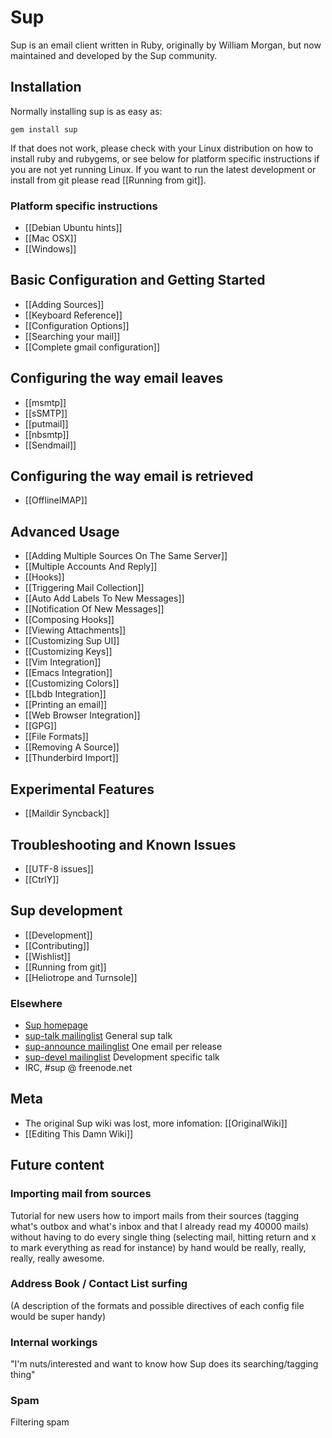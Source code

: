 # Sup

Sup is an email client written in Ruby, originally by William Morgan, but now maintained and developed by the Sup community.

## Installation

Normally installing sup is as easy as:
```
gem install sup
```

If that does not work, please check with your Linux distribution on how to install ruby and rubygems, or see below for platform specific instructions if you are not yet running Linux. If you want to run the latest development or install from git please read [[Running from git]].

### Platform specific instructions

* [[Debian Ubuntu hints]]
* [[Mac OSX]]
* [[Windows]]

## Basic Configuration and Getting Started

* [[Adding Sources]]
* [[Keyboard Reference]]
* [[Configuration Options]]
* [[Searching your mail]]
* [[Complete gmail configuration]]

## Configuring the way email leaves

* [[msmtp]]
* [[sSMTP]]
* [[putmail]]
* [[nbsmtp]]
* [[Sendmail]]

## Configuring the way email is retrieved

* [[OfflineIMAP]]

## Advanced Usage

* [[Adding Multiple Sources On The Same Server]]
* [[Multiple Accounts And Reply]]
* [[Hooks]]
* [[Triggering Mail Collection]]
* [[Auto Add Labels To New Messages]]
* [[Notification Of New Messages]]
* [[Composing Hooks]]
* [[Viewing Attachments]]
* [[Customizing Sup UI]]
* [[Customizing Keys]]
* [[Vim Integration]]
* [[Emacs Integration]]
* [[Customizing Colors]]
* [[Lbdb Integration]]
* [[Printing an email]]
* [[Web Browser Integration]]
* [[GPG]]
* [[File Formats]]
* [[Removing A Source]]
* [[Thunderbird Import]]

## Experimental Features

* [[Maildir Syncback]]

## Troubleshooting and Known Issues

* [[UTF-8 issues]]
* [[CtrlY]]

## Sup development

* [[Development]]
* [[Contributing]]
* [[Wishlist]]
* [[Running from git]]
* [[Heliotrope and Turnsole]]

### Elsewhere

* [Sup homepage](http://supmua.org/)
* [sup-talk mailinglist](https://groups.google.com/forum/?hl=en&fromgroups#!forum/sup-talk) General sup talk
* [sup-announce mailinglist](http://rubyforge.org/pipermail/sup-announce/) One email per release
* [sup-devel mailinglist](http://rubyforge.org/pipermail/sup-devel/) Development specific talk
* IRC, #sup @ freenode.net

## Meta

* The original Sup wiki was lost, more infomation: [[OriginalWiki]]
* [[Editing This Damn Wiki]]

## Future content

### Importing mail from sources
Tutorial for new users how to import mails from their sources
(tagging what's outbox and what's inbox and that I already read my
40000 mails) without having to do every single thing (selecting
mail, hitting return and x to mark everything as read for instance)
by hand would be really, really, really, really awesome.

### Address Book / Contact List surfing
(A description of the formats and possible directives of each
config file would be super handy)

### Internal workings
"I'm nuts/interested and want to know how Sup does its searching/tagging thing"

### Spam
Filtering spam
